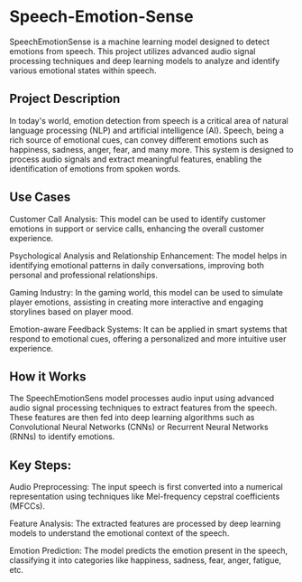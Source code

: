 # Speech-Emotion-Sense
SpeechEmotionSense is a machine learning model designed to detect emotions from speech. This project utilizes advanced audio signal processing techniques and deep learning models to analyze and identify various emotional states within speech.

## Project Description
In today's world, emotion detection from speech is a critical area of natural language processing (NLP) and artificial intelligence (AI). Speech, being a rich source of emotional cues, can convey different emotions such as happiness, sadness, anger, fear, and many more. This system is designed to process audio signals and extract meaningful features, enabling the identification of emotions from spoken words.

## Use Cases
Customer Call Analysis:
This model can be used to identify customer emotions in support or service calls, enhancing the overall customer experience.

Psychological Analysis and Relationship Enhancement:
The model helps in identifying emotional patterns in daily conversations, improving both personal and professional relationships.

Gaming Industry:
In the gaming world, this model can be used to simulate player emotions, assisting in creating more interactive and engaging storylines based on player mood.

Emotion-aware Feedback Systems:
It can be applied in smart systems that respond to emotional cues, offering a personalized and more intuitive user experience.

## How it Works
The SpeechEmotionSens model processes audio input using advanced audio signal processing techniques to extract features from the speech. These features are then fed into deep learning algorithms such as Convolutional Neural Networks (CNNs) or Recurrent Neural Networks (RNNs) to identify emotions.

## Key Steps:
Audio Preprocessing:
The input speech is first converted into a numerical representation using techniques like Mel-frequency cepstral coefficients (MFCCs).

Feature Analysis:
The extracted features are processed by deep learning models to understand the emotional context of the speech.

Emotion Prediction:
The model predicts the emotion present in the speech, classifying it into categories like happiness, sadness, fear, anger, fatigue, etc.
